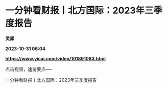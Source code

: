 # 一分钟看财报丨北方国际：2023年三季度报告
**灵犀**

**2023-10-31 06:04**

**https://www.yicai.com/video/101891083.html**

点击视频，速览要点──

一分钟看财报丨北方国际：2023年三季度报告